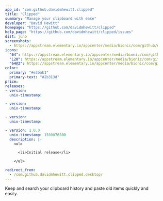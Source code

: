 ```yaml
---
app_id: "com.github.davidmhewitt.clipped"
title: "Clipped"
summary: "Manage your clipboard with ease"
developer: "David Hewitt"
homepage: "https://github.com/davidmhewitt/clipped"
help_page: "https://github.com/davidmhewitt/clipped/issues"
dist: juno
screenshots:
  - https://appstream.elementary.io/appcenter/media/bionic/com/github/davidmhewitt.clipped/F7B4DFBE224C24E81ED2DBF43328D5BF/screenshots/image-1_orig.png
icons:
  "64": https://appstream.elementary.io/appcenter/media/bionic/com/github/davidmhewitt.clipped/F7B4DFBE224C24E81ED2DBF43328D5BF/icons/64x64/com.github.davidmhewitt.clipped_com.github.davidmhewitt.clipped.png
  "128": https://appstream.elementary.io/appcenter/media/bionic/com/github/davidmhewitt.clipped/F7B4DFBE224C24E81ED2DBF43328D5BF/icons/128x128/com.github.davidmhewitt.clipped_com.github.davidmhewitt.clipped.png
  "64@2": https://appstream.elementary.io/appcenter/media/bionic/com/github/davidmhewitt.clipped/F7B4DFBE224C24E81ED2DBF43328D5BF/icons/64x64@2/com.github.davidmhewitt.clipped_com.github.davidmhewitt.clipped.png
color:
  primary: "#e3bab1"
  primary-text: "#2b313d"
price: 
releases:
- version: 
  unix-timestamp: 

- version: 
  unix-timestamp: 

- version: 
  unix-timestamp: 

- version: 1.0.0
  unix-timestamp: 1500076800
  description: |-
    <ul>

      <li>Initial release</li>

    </ul>

redirect_from:
  - /com.github.davidmhewitt.clipped.desktop/
---
```

<p>Keep and search your clipboard history and paste old items quickly and easily.</p>
